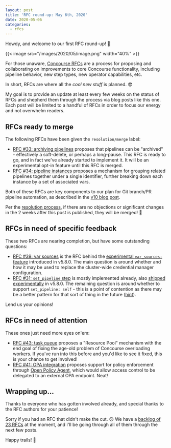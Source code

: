 ```yaml
---
layout: post
title: 'RFC round-up: May 6th, 2020'
date: 2020-05-06
categories:
  - rfcs
---
```


Howdy, and welcome to our first RFC round-up! 🤠

<!-- more -->

{{< image src="/images/2020/05/image.png" width="40%" >}}

For those unaware, [Concourse RFCs](https://github.com/concourse/rfcs#concourse-rfcs) are a process for proposing and
collaborating on improvements to core Concourse functionality, including pipeline behavior, new step types, new operator
capabilities, etc.

In short, RFCs are where all the _cool new stuff_ is planned. 😎

My goal is to provide an update at least every few weeks on the status of RFCs and shepherd them through the process via
blog posts like this one. Each post will be limited to a handful of RFCs in order to focus our energy and not overwhelm
readers.

## RFCs ready to merge

The following RFCs have been given the `resolution/merge` label:

- [RFC #33: archiving pipelines](https://github.com/concourse/rfcs/pull/33) proposes that pipelines can be "archived" -
  effectively a soft-delete, or perhaps a long-pause. This RFC is ready to go, and in fact we've already started to
  implement it. It will be an experimental opt-in feature until this RFC is merged.
- [RFC #34: pipeline instances](https://github.com/concourse/rfcs/pull/34) proposes a mechanism for grouping related
  pipelines together under a single identifier, further breaking down each instance by a set of associated vars.

Both of these RFCs are key components to our plan for Git branch/PR pipeline automation, as described in
the [v10 blog post](../2019/2019-07-17-core-roadmap-towards-v10.md).

Per the [resolution process](https://github.com/concourse/rfcs/blob/master/README.md#resolution), if there are no
objections or significant changes in the 2 weeks after this post is published, they will be merged! 🚀

## RFCs in need of specific feedback

These two RFCs are nearing completion, but have some outstanding questions:

- [RFC #39: var sources](https://github.com/concourse/rfcs/pull/39) is the RFC behind the [experimental
  `var_sources:` feature](https://concourse-ci.org/vars.html#var-sources) introduced in v5.8.0. The main question is
  around whether and how it may be used to replace the cluster-wide credential manager configuration.
- [RFC #31: `set_pipeline` step](https://github.com/concourse/rfcs/pull/31) is mostly implemented already,
  also [shipped experimentally](https://concourse-ci.org/jobs.html#schema.step.set-pipeline-step.set_pipeline) in
  v5.8.0. The remaining question is around whether to support `set_pipeline: self` - this is a point of contention as
  there may be a better pattern for that sort of thing in the
  future ([hint](https://github.com/concourse/rfcs/pull/32)).

Lend us your opinions!

## RFCs in need of attention

These ones just need more eyes on'em:

- [RFC #43: task queue](https://github.com/concourse/rfcs/pull/43) proposes a "Resource Pool" mechanism with the end
  goal of fixing the age-old problem of Concourse overloading workers. If you've run into this before and you'd like to
  see it fixed, this is your chance to get involved!
- [RFC #41: OPA integration](https://github.com/concourse/rfcs/pull/41) proposes support for policy enforcement
  through [Open Policy Agent](https://www.openpolicyagent.org/), which would allow access control to be delegated to an
  external OPA endpoint. Neat!

## Wrapping up...

Thanks to everyone who has gotten involved already, and special thanks to the RFC authors for your patience!

Sorry if you had an RFC that didn't make the cut. 😕 We have
a [backlog of 23 RFCs](https://github.com/concourse/rfcs/pulls) at the moment, and I'll be going through all of them
through the next few posts.

Happy trails! 🐎

